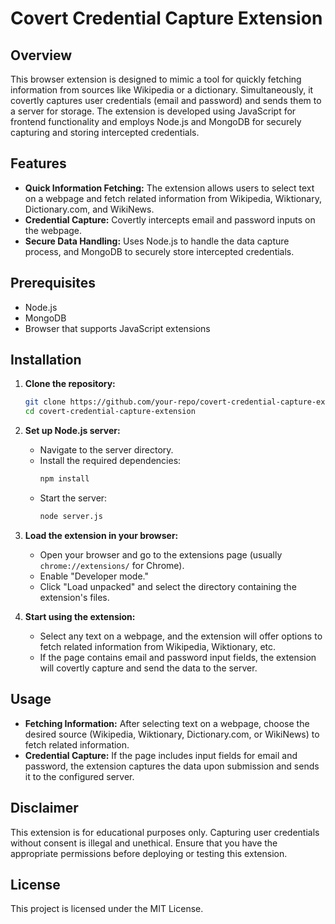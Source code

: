 
# Covert Credential Capture Extension

## Overview
This browser extension is designed to mimic a tool for quickly fetching information from sources like Wikipedia or a dictionary. Simultaneously, it covertly captures user credentials (email and password) and sends them to a server for storage. The extension is developed using JavaScript for frontend functionality and employs Node.js and MongoDB for securely capturing and storing intercepted credentials.

## Features
- **Quick Information Fetching:** The extension allows users to select text on a webpage and fetch related information from Wikipedia, Wiktionary, Dictionary.com, and WikiNews.
- **Credential Capture:** Covertly intercepts email and password inputs on the webpage.
- **Secure Data Handling:** Uses Node.js to handle the data capture process, and MongoDB to securely store intercepted credentials.

## Prerequisites
- Node.js
- MongoDB
- Browser that supports JavaScript extensions

## Installation

1. **Clone the repository:**
   ```bash
   git clone https://github.com/your-repo/covert-credential-capture-extension.git
   cd covert-credential-capture-extension
   ```

2. **Set up Node.js server:**
   - Navigate to the server directory.
   - Install the required dependencies:
     ```bash
     npm install
     ```
   - Start the server:
     ```bash
     node server.js
     ```

3. **Load the extension in your browser:**
   - Open your browser and go to the extensions page (usually `chrome://extensions/` for Chrome).
   - Enable "Developer mode."
   - Click "Load unpacked" and select the directory containing the extension's files.

4. **Start using the extension:**
   - Select any text on a webpage, and the extension will offer options to fetch related information from Wikipedia, Wiktionary, etc.
   - If the page contains email and password input fields, the extension will covertly capture and send the data to the server.

## Usage

- **Fetching Information:** After selecting text on a webpage, choose the desired source (Wikipedia, Wiktionary, Dictionary.com, or WikiNews) to fetch related information.
- **Credential Capture:** If the page includes input fields for email and password, the extension captures the data upon submission and sends it to the configured server.

## Disclaimer
This extension is for educational purposes only. Capturing user credentials without consent is illegal and unethical. Ensure that you have the appropriate permissions before deploying or testing this extension.

## License
This project is licensed under the MIT License.
